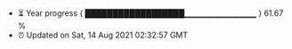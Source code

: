 - ⏳ Year progress { ██████████████████▁▁▁▁▁▁▁▁▁▁▁▁ } 61.67 %
- ⏰ Updated on Sat, 14 Aug 2021 02:32:57 GMT

